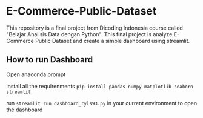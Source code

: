 # E-Commerce-Public-Dataset
This repository is a final project from Dicoding Indonesia course called "Belajar Analisis Data dengan Python". This final project is analyze E-Commerce Public Dataset and create a simple dashboard using streamlit.

## How to run Dashboard
Open anaconda prompt

install all the requirenments
`pip install pandas numpy matplotlib seaborn streamlit`

run `streamlit run dashboard_ryls93.py` in your current environment to open the dashboard
